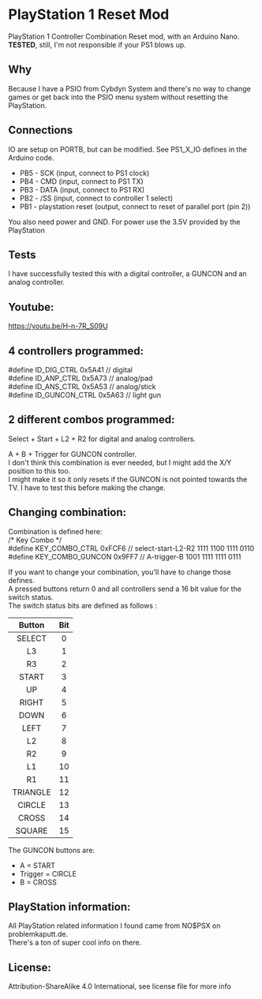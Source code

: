 # PlayStation 1 Reset Mod  

PlayStation 1 Controller Combination Reset mod, with an Arduino Nano.  
**TESTED**, still, I'm not responsible if your PS1 blows up.  

Why
---
Because I have a PSIO from Cybdyn System and there's no way to change games or get back into the PSIO menu system without resetting the PlayStation.

Connections
-----------
IO are setup on PORTB, but can be modified. See PS1_X_IO defines in the Arduino code.

 * PB5 - SCK (input, connect to PS1 clock)
 * PB4 - CMD (input, connect to PS1 TX)
 * PB3 - DATA (input, connect to PS1 RX)
 * PB2 - /SS (input, connect to controller 1 select)
 * PB1 - playstation reset (output, connect to reset of parallel port (pin 2))

You also need power and GND. For power use the 3.5V provided by the PlayStation  

Tests
----- 
I have successfully tested this with a digital controller, a GUNCON and an analog controller.  

Youtube:
--------
https://youtu.be/H-n-7R_S09U

4 controllers programmed:  
------------------------
#define ID_DIG_CTRL 0x5A41 // digital  
#define ID_ANP_CTRL 0x5A73 // analog/pad  
#define ID_ANS_CTRL 0x5A53 // analog/stick  
#define ID_GUNCON_CTRL 0x5A63 // light gun  

2 different combos programmed:
------------------------------
Select + Start + L2 + R2 for digital and analog controllers.  

A + B + Trigger for GUNCON controller.  
I don't think this combination is ever needed, but I might add the X/Y position to this too.  
I might make it so it only resets if the GUNCON is not pointed towards the TV. I have to test this before making the change.

Changing combination:
---------------------
Combination is defined here:  
/* Key Combo */  
#define KEY_COMBO_CTRL 0xFCF6 // select-start-L2-R2 1111 1100 1111 0110  
#define KEY_COMBO_GUNCON 0x9FF7 // A-trigger-B 1001 1111 1111 0111  

If you want to change your combination, you'll have to change those defines.  
A pressed buttons return 0 and all controllers send a 16 bit value for the switch status.  
The switch status bits are defined as follows :  

|  Button  | Bit |
|:--------:|:---:|
|  SELECT  |  0  |
|    L3    |  1  |
|    R3    |  2  |
|   START  |  3  |
|    UP    |  4  |
|   RIGHT  |  5  |
|   DOWN   |  6  |
|   LEFT   |  7  |
|    L2    |  8  |
|    R2    |  9  |
|    L1    |  10 |
|    R1    |  11 |
| TRIANGLE |  12 |
|  CIRCLE  |  13 |
|   CROSS  |  14 |
|  SQUARE  |  15 |  

The GUNCON buttons are:  
* A = START
* Trigger = CIRCLE
* B = CROSS

PlayStation information:
------------------------
All PlayStation related information I found came from NO$PSX on problemkaputt.de.  
There's a ton of super cool info on there.

License:
---------  
Attribution-ShareAlike 4.0 International, see license file for more info
